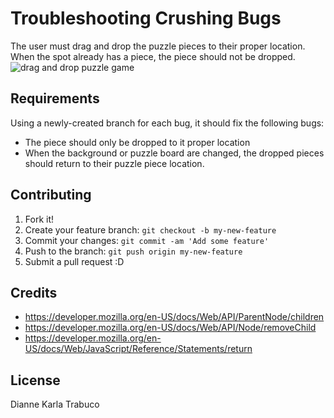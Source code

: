 # Troubleshooting Crushing Bugs
The user must drag and drop the puzzle pieces to their proper location. When the spot already has a piece, the piece should not be dropped.
![drag and drop puzzle game](image/UI.png "drag and drop puzzle game")


## Requirements
Using a newly-created branch for each bug, it should fix the following bugs:

* The piece should only be dropped to it proper location
* When the background or puzzle board are changed, the dropped pieces should return to their puzzle piece location.


## Contributing

1. Fork it!
2. Create your feature branch: `git checkout -b my-new-feature`
3. Commit your changes: `git commit -am 'Add some feature'`
4. Push to the branch: `git push origin my-new-feature`
5. Submit a pull request :D

## Credits

* https://developer.mozilla.org/en-US/docs/Web/API/ParentNode/children
* https://developer.mozilla.org/en-US/docs/Web/API/Node/removeChild
* https://developer.mozilla.org/en-US/docs/Web/JavaScript/Reference/Statements/return

## License

Dianne Karla Trabuco
